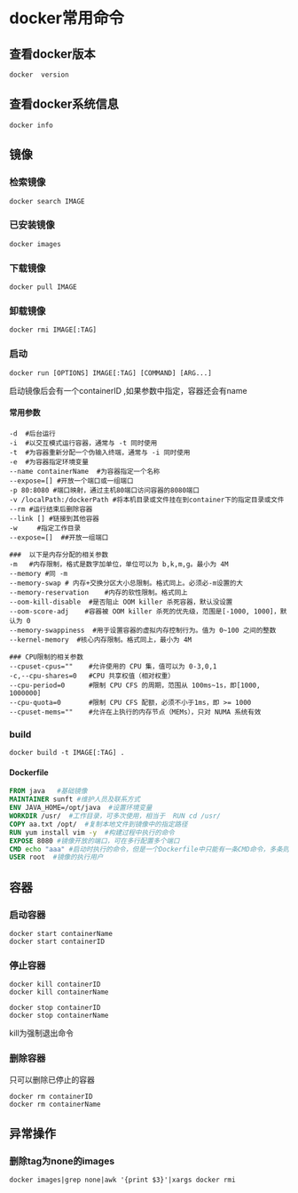 # docker常用命令

## 查看docker版本

```shell
docker  version
```

## 查看docker系统信息

```docker
docker info
```



## 镜像



### 检索镜像

```shell
docker search IMAGE
```



### 已安装镜像

```
docker images
```



### 下载镜像

```shell
docker pull IMAGE
```



### 卸载镜像

```
docker rmi IMAGE[:TAG]
```



### 启动

```shell
docker run [OPTIONS] IMAGE[:TAG] [COMMAND] [ARG...]
```

启动镜像后会有一个containerID ,如果参数中指定，容器还会有name 

#### 常用参数

```shell
-d  #后台运行
-i  #以交互模式运行容器，通常与 -t 同时使用
-t  #为容器重新分配一个伪输入终端，通常与 -i 同时使用
-e  #为容器指定环境变量
--name containerName  #为容器指定一个名称
--expose=[] #开放一个端口或一组端口
-p 80:8080 #端口映射，通过主机80端口访问容器的8080端口
-v /localPath:/dockerPath #将本机目录或文件挂在到container下的指定目录或文件
--rm #运行结束后删除容器
--link [] #链接到其他容器
-w     #指定工作目录
--expose=[]  ##开放一组端口

###  以下是内存分配的相关参数
-m   #内存限制，格式是数字加单位，单位可以为 b,k,m,g。最小为 4M
--memory #同 -m
--memory-swap #	内存+交换分区大小总限制。格式同上。必须必-m设置的大
--memory-reservation	#内存的软性限制。格式同上
--oom-kill-disable	#是否阻止 OOM killer 杀死容器，默认没设置
--oom-score-adj	   #容器被 OOM killer 杀死的优先级，范围是[-1000, 1000]，默认为 0
--memory-swappiness	 #用于设置容器的虚拟内存控制行为。值为 0~100 之间的整数
--kernel-memory	 #核心内存限制。格式同上，最小为 4M

### CPU限制的相关参数
--cpuset-cpus=""	#允许使用的 CPU 集，值可以为 0-3,0,1
-c,--cpu-shares=0	#CPU 共享权值（相对权重）
--cpu-period=0	    #限制 CPU CFS 的周期，范围从 100ms~1s，即[1000, 1000000]
--cpu-quota=0	    #限制 CPU CFS 配额，必须不小于1ms，即 >= 1000
--cpuset-mems=""	#允许在上执行的内存节点（MEMs），只对 NUMA 系统有效
```



### build

```shell
docker build -t IMAGE[:TAG] .
```

#### Dockerfile

```dockerfile
FROM java   #基础镜像
MAINTAINER sunft #维护人员及联系方式
ENV JAVA_HOME=/opt/java  #设置环境变量
WORKDIR /usr/  #工作目录，可多次使用，相当于  RUN cd /usr/
COPY aa.txt /opt/  #复制本地文件到镜像中的指定路径
RUN yum install vim -y  #构建过程中执行的命令
EXPOSE 8080 #镜像开放的端口，可在多行配置多个端口
CMD echo "aaa" #启动时执行的命令，但是一个Dockerfile中只能有一条CMD命令，多条则只执行最后一条CMD
USER root  #镜像的执行用户
```



## 容器

### 启动容器

```shell
docker start containerName
docker start containerID
```



### 停止容器

```
docker kill containerID
docker kill containerName

docker stop containerID
docker stop containerName
```

kill为强制退出命令

### 删除容器

只可以删除已停止的容器

```shell
docker rm containerID
docker rm containerName
```

## 异常操作

### 删除tag为none的images

```shell
docker images|grep none|awk '{print $3}'|xargs docker rmi
```



